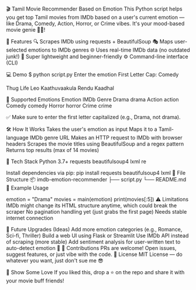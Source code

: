 🎬 Tamil Movie Recommender Based on Emotion
This Python script helps you get top Tamil movies from IMDb based on a user's current emotion — like Drama, Comedy, Action, Horror, or Crime vibes.
It's your mood-based movie genie 🧞‍♂️!

📌 Features
🔍 Scrapes IMDb using requests + BeautifulSoup
🎭 Maps user-selected emotions to IMDb genres
🌐 Uses real-time IMDb data (no outdated junk!)
🧠 Super lightweight and beginner-friendly
⚙️ Command-line interface (CLI)

💻 Demo
$ python script.py
Enter the emotion First Letter Cap: Comedy

Thug Life
Leo
Kaathuvaakula Rendu Kaadhal


🧠 Supported Emotions
Emotion	IMDb Genre
Drama	drama
Action	action
Comedy	comedy
Horror	horror
Crime	crime

✅ Make sure to enter the first letter capitalized (e.g., Drama, not drama).

🛠️ How It Works
Takes the user's emotion as input
Maps it to a Tamil-language IMDb genre URL
Makes an HTTP request to IMDb with browser headers
Scrapes the movie titles using BeautifulSoup and a regex pattern
Returns top results (max of 14 movies)

🔧 Tech Stack
Python 3.7+
requests
beautifulsoup4
lxml
re

Install dependencies via pip:
pip install requests beautifulsoup4 lxml
📁 File Structure
📦 imdb-emotion-recommender
├── script.py
└── README.md
🧪 Example Usage

emotion = "Drama"
movies = main(emotion)
print(movies[:5])
⚠️ Limitations
IMDb might change its HTML structure anytime, which could break the scraper
No pagination handling yet (just grabs the first page)
Needs stable internet connection

🚀 Future Upgrades (Ideas)
Add more emotion categories (e.g., Romance, Sci-fi, Thriller)
Build a web UI using Flask or Streamlit
Use IMDb API instead of scraping (more stable)
Add sentiment analysis for user-written text to auto-detect emotion 🤯
🤝 Contributions
PRs are welcome! Open issues, suggest features, or just vibe with the code.
📄 License
MIT License — do whatever you want, just don't sue me 😎

🌟 Show Some Love
If you liked this, drop a ⭐️ on the repo and share it with your movie buff friends!

